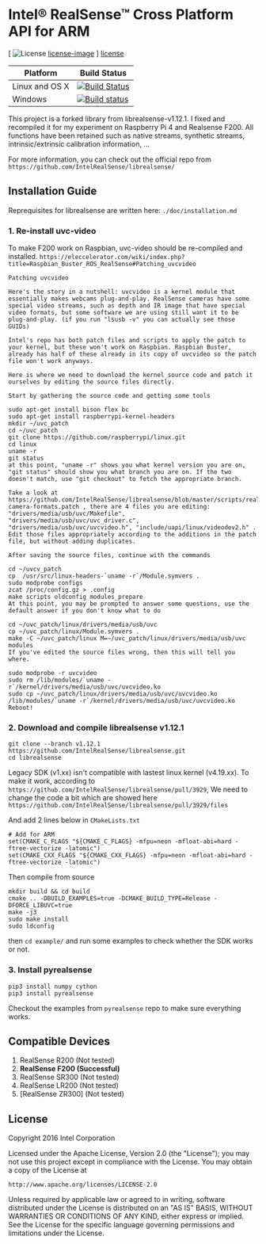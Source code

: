 # Intel® RealSense™ Cross Platform API for ARM

[ ![License] [license-image] ] [license]

[release-image]: http://img.shields.io/badge/release-1.12.0-blue.svg?style=flat
[releases]: https://github.com/IntelRealSense/librealsense/releases

[license-image]: http://img.shields.io/badge/license-Apache--2-blue.svg?style=flat
[license]: LICENSE

Platform | Build Status |
-------- | ------------ |
Linux and OS X | [![Build Status](https://travis-ci.org/IntelRealSense/librealsense.svg?branch=master)](https://travis-ci.org/IntelRealSense/librealsense) |
Windows | [![Build status](https://ci.appveyor.com/api/projects/status/y9f8qcebnb9v41y4?svg=true)](https://ci.appveyor.com/project/ddiakopoulos/librealsense) |


This project is a forked library from librealsense-v1.12.1.
I fixed and recompiled it for my experiment on Raspberry Pi 4 and Realsense F200. All functions have been retained such as native streams, synthetic streams, intrinsic/extrinsic calibration information, ...

For more information, you can check out the official repo from `https://github.com/IntelRealSense/librealsense/`


## Installation Guide

Reprequisites for librealsense are written here: `./doc/installation.md`

### 1. Re-install uvc-video

To make F200 work on Raspbian, uvc-video should be re-compiled and installed. `https://eleccelerator.com/wiki/index.php?title=Raspbian_Buster_ROS_RealSense#Patching_uvcvideo`

```
Patching uvcvideo

Here's the story in a nutshell: uvcvideo is a kernel module that essentially makes webcams plug-and-play. RealSense cameras have some special video streams, such as depth and IR image that have special video formats, but some software we are using still want it to be plug-and-play. (if you run "lsusb -v" you can actually see those GUIDs)

Intel's repo has both patch files and scripts to apply the patch to your kernel, but these won't work on Raspbian. Raspbian Buster, already has half of these already in its copy of uvcvideo so the patch file won't work anyways.

Here is where we need to download the kernel source code and patch it ourselves by editing the source files directly.

Start by gathering the source code and getting some tools

sudo apt-get install bison flex bc
sudo apt-get install raspberrypi-kernel-headers
mkdir ~/uvc_patch
cd ~/uvc_patch
git clone https://github.com/raspberrypi/linux.git
cd linux
uname -r
git status
at this point, "uname -r" shows you what kernel version you are on, "git status" should show you what branch you are on. If the two doesn't match, use "git checkout" to fetch the appropriate branch.

Take a look at https://github.com/IntelRealSense/librealsense/blob/master/scripts/realsense-camera-formats.patch , there are 4 files you are editing: "drivers/media/usb/uvc/Makefile", "drivers/media/usb/uvc/uvc_driver.c", "drivers/media/usb/uvc/uvcvideo.h", "include/uapi/linux/videodev2.h" . Edit those files appropriately according to the additions in the patch file, but without adding duplicates.

After saving the source files, continue with the commands

cd ~/uvcv_patch
cp  /usr/src/linux-headers-`uname -r`/Module.symvers .
sudo modprobe configs
zcat /proc/config.gz > .config
make scripts oldconfig modules_prepare
At this point, you may be prompted to answer some questions, use the default answer if you don't know what to do

cd ~/uvc_patch/linux/drivers/media/usb/uvc
cp ~/uvc_patch/linux/Module.symvers .
make -C ~/uvc_patch/linux M=~/uvc_patch/linux/drivers/media/usb/uvc modules
If you've edited the source files wrong, then this will tell you where.

sudo modprobe -r uvcvideo
sudo rm /lib/modules/`uname -r`/kernel/drivers/media/usb/uvc/uvcvideo.ko
sudo cp ~/uvc_patch/linux/drivers/media/usb/uvc/uvcvideo.ko /lib/modules/`uname -r`/kernel/drivers/media/usb/uvc/uvcvideo.ko
Reboot!

```

### 2. Download and compile librealsense v1.12.1


```
git clone --branch v1.12.1 https://github.com/IntelRealSense/librealsense.git
cd librealsense
```

Legacy SDK (v1.xx) isn't compatible with lastest linux kernel (v4.19.xx). To make it work, according to `https://github.com/IntelRealSense/librealsense/pull/3929`,
We need to change the code a bit which are showed here `https://github.com/IntelRealSense/librealsense/pull/3929/files`

And add 2 lines below in `CMakeLists.txt`
```
# Add for ARM
set(CMAKE_C_FLAGS "${CMAKE_C_FLAGS} -mfpu=neon -mfloat-abi=hard -ftree-vectorize -latomic")
set(CMAKE_CXX_FLAGS "${CMAKE_CXX_FLAGS} -mfpu=neon -mfloat-abi=hard -ftree-vectorize -latomic")
```

Then compile from source

```
mkdir build && cd build
cmake .. -DBUILD_EXAMPLES=true -DCMAKE_BUILD_TYPE=Release -DFORCE_LIBUVC=true
make -j3
sudo make install
sudo ldconfig
```

then `cd example/` and run some examples to check whether the SDK works or not.

### 3. Install pyrealsense

```
pip3 install numpy cython
pip3 install pyrealsense
```

Checkout the examples from `pyrealsense` repo to make sure everything works.


## Compatible Devices

1. RealSense R200 (Not tested)
2. __RealSense F200 (Successful)__
3. RealSense SR300 (Not tested)
4. RealSense LR200 (Not tested)
5. [RealSense ZR300] (Not tested)

## License

Copyright 2016 Intel Corporation

Licensed under the Apache License, Version 2.0 (the "License");
you may not use this project except in compliance with the License.
You may obtain a copy of the License at

    http://www.apache.org/licenses/LICENSE-2.0

Unless required by applicable law or agreed to in writing, software
distributed under the License is distributed on an "AS IS" BASIS,
WITHOUT WARRANTIES OR CONDITIONS OF ANY KIND, either express or implied.
See the License for the specific language governing permissions and
limitations under the License.

